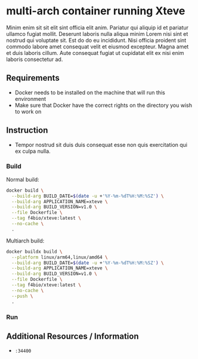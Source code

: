 # multi-arch container running Xteve

Minim enim sit sit elit sint officia elit anim. Pariatur qui aliquip id et pariatur ullamco fugiat mollit. Deserunt laboris nulla aliqua minim Lorem nisi sint et nostrud qui voluptate sit. Est do do eu incididunt. Nisi officia proident sint commodo labore amet consequat velit et eiusmod excepteur. Magna amet et duis laboris cillum. Aute consequat fugiat ut cupidatat elit ex nisi enim laboris consectetur ad.

## Requirements

* Docker needs to be installed on the machine that will run this environment
* Make sure that Docker have the correct rights on the directory you wish to work on

## Instruction

* Tempor nostrud sit duis duis consequat esse non quis exercitation qui ex culpa nulla.

### Build

Normal build:

```bash
docker build \
  --build-arg BUILD_DATE=$(date -u +'%Y-%m-%dT%H:%M:%SZ') \
  --build-arg APPLICATION_NAME=xteve \
  --build-arg BUILD_VERSION=v1.0 \
  --file Dockerfile \
  --tag f4bio/xteve:latest \
  --no-cache \
  .
```

Multiarch build:

```bash
docker buildx build \
  --platform linux/arm64,linux/amd64 \
  --build-arg BUILD_DATE=$(date -u +'%Y-%m-%dT%H:%M:%SZ') \
  --build-arg APPLICATION_NAME=xteve \
  --build-arg BUILD_VERSION=v1.0 \
  --file Dockerfile \
  --tag f4bio/xteve:latest \
  --no-cache \
  --push \
  .
```

### Run



## Additional Resources / Information

* `:34400`
